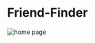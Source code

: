 # Friend-Finder

![home page](https://user-images.githubusercontent.com/41314317/47832342-2c97c200-dd52-11e8-9c56-6ca88ef074c9.PNG)

